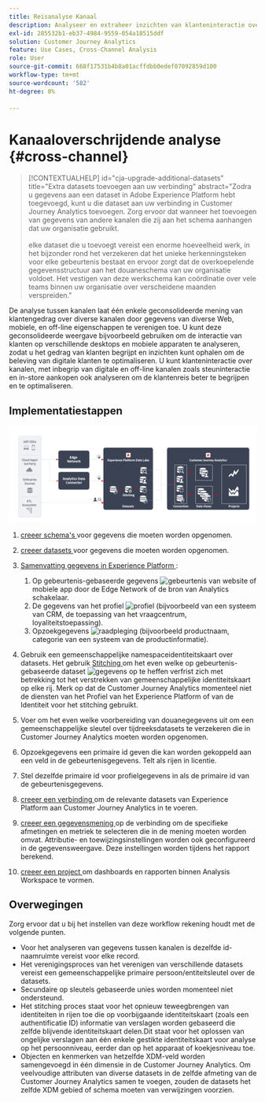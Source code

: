 ```yaml
---
title: Reisanalyse Kanaal
description: Analyseer en extraheer inzichten van klanteninteractie over de klantenreis.
exl-id: 285532b1-eb37-4984-9559-054a18515ddf
solution: Customer Journey Analytics
feature: Use Cases, Cross-Channel Analysis
role: User
source-git-commit: 668f17531b4b8a01acffdbb0edef07092859d100
workflow-type: tm+mt
source-wordcount: '582'
ht-degree: 0%

---
```


# Kanaaloverschrijdende analyse {#cross-channel}

<!-- markdownlint-disable MD034 -->

>[!CONTEXTUALHELP]
>id="cja-upgrade-additional-datasets"
>title="Extra datasets toevoegen aan uw verbinding"
>abstract="Zodra u gegevens aan een dataset in Adobe Experience Platform hebt toegevoegd, kunt u die dataset aan uw verbinding in Customer Journey Analytics toevoegen. Zorg ervoor dat wanneer het toevoegen van gegevens van andere kanalen die zij aan het schema aanhangen dat uw organisatie gebruikt.<br><br> elke dataset die u toevoegt vereist een enorme hoeveelheid werk, in het bijzonder rond het verzekeren dat het unieke herkenningsteken voor elke gebeurtenis bestaat en ervoor zorgt dat de overkoepelende gegevensstructuur aan het douaneschema van uw organisatie voldoet. Het vestigen van deze werkschema kan coördinatie over vele teams binnen uw organisatie over verscheidene maanden verspreiden."

<!-- markdownlint-enable MD034 -->

De analyse tussen kanalen laat één enkele geconsolideerde mening van klantengedrag over diverse kanalen door gegevens van diverse Web, mobiele, en off-line eigenschappen te verenigen toe. U kunt deze geconsolideerde weergave bijvoorbeeld gebruiken om de interactie van klanten op verschillende desktops en mobiele apparaten te analyseren, zodat u het gedrag van klanten begrijpt en inzichten kunt ophalen om de beleving van digitale klanten te optimaliseren. U kunt klanteninteractie over kanalen, met inbegrip van digitale en off-line kanalen zoals steuninteractie en in-store aankopen ook analyseren om de klantenreis beter te begrijpen en te optimaliseren.

## Implementatiestappen

![ stroom van implementatiestappen zoals die in deze sectie wordt beschreven.](../assets/cca-architecture.png)

1. [ creeer schema&#39;s ](https://experienceleague.adobe.com/docs/experience-platform/xdm/tutorials/create-schema-ui.html) voor gegevens die moeten worden opgenomen.
1. [ creeer datasets ](https://experienceleague.adobe.com/docs/platform-learn/tutorials/data-ingestion/create-datasets-and-ingest-data.html) voor gegevens die moeten worden opgenomen.
1. [ Samenvatting gegevens in Experience Platform ](https://experienceleague.adobe.com/docs/platform-learn/tutorials/data-ingestion/understanding-data-ingestion.html):
   1. Op gebeurtenis-gebaseerde gegevens ![ gebeurtenis ](https://spectrum.adobe.com/static/icons/workflow_18/Smock_Events_18_N.svg) van website of mobiele app door de Edge Network of de bron van Analytics schakelaar.
   2. De gegevens van het profiel ![ profiel ](https://spectrum.adobe.com/static/icons/workflow_18/Smock_User_18_N.svg) (bijvoorbeeld van een systeem van CRM, de toepassing van het vraagcentrum, loyaliteitstoepassing).
   3. Opzoekgegevens ![ raadpleging ](https://spectrum.adobe.com/static/icons/workflow_18/Smock_Search_18_N.svg) (bijvoorbeeld productnaam, categorie van een systeem van de productinformatie).

1. Gebruik een gemeenschappelijke namespaceidentiteitskaart over datasets. Het gebruik [ Stitching ](../../stitching/overview.md) om het even welke op gebeurtenis-gebaseerde dataset ![ gegevens op te heffen verfrist zich ](https://spectrum.adobe.com/static/icons/workflow_18/Smock_DataRefresh_18_N.svg) met betrekking tot het verstrekken van gemeenschappelijke identiteitskaart op elke rij. Merk op dat de Customer Journey Analytics momenteel niet de diensten van het Profiel van het Experience Platform of van de Identiteit voor het stitching gebruikt.
1. Voer om het even welke voorbereiding van douanegegevens uit om een gemeenschappelijke sleutel over tijdreeksdatasets te verzekeren die in Customer Journey Analytics moeten worden opgenomen.
1. Opzoekgegevens een primaire id geven die kan worden gekoppeld aan een veld in de gebeurtenisgegevens. Telt als rijen in licentie.
1. Stel dezelfde primaire id voor profielgegevens in als de primaire id van de gebeurtenisgegevens.
1. [ creeer een verbinding ](../../connections/overview.md) om de relevante datasets van Experience Platform aan Customer Journey Analytics in te voeren.
1. [ creeer een gegevensmening ](/help/data-views/create-dataview.md) op de verbinding om de specifieke afmetingen en metriek te selecteren die in de mening moeten worden omvat. Attributie- en toewijzingsinstellingen worden ook geconfigureerd in de gegevensweergave. Deze instellingen worden tijdens het rapport berekend.
1. [ creeer een project ](/help/analysis-workspace/home.md) om dashboards en rapporten binnen Analysis Workspace te vormen.

## Overwegingen

Zorg ervoor dat u bij het instellen van deze workflow rekening houdt met de volgende punten.

* Voor het analyseren van gegevens tussen kanalen is dezelfde id-naamruimte vereist voor elke record.
* Het verenigingsproces van het verenigen van verschillende datasets vereist een gemeenschappelijke primaire persoon/entiteitsleutel over de datasets.
* Secundaire op sleutels gebaseerde unies worden momenteel niet ondersteund.
* Het stitching proces staat voor het opnieuw teweegbrengen van identiteiten in rijen toe die op voorbijgaande identiteitskaart (zoals een authentificatie ID) informatie van verslagen worden gebaseerd die zelfde blijvende identiteitskaart delen.Dit staat voor het oplossen van ongelijke verslagen aan één enkele gestikte identiteitskaart voor analyse op het persoonniveau, eerder dan op het apparaat of koekjesniveau toe.
* Objecten en kenmerken van hetzelfde XDM-veld worden samengevoegd in één dimensie in de Customer Journey Analytics. Om veelvoudige attributen van diverse datasets in de zelfde afmeting van de Customer Journey Analytics samen te voegen, zouden de datasets het zelfde XDM gebied of schema moeten van verwijzingen voorzien.

